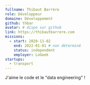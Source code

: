 ```yaml
---
fullname: Thibaut Barrère
role: Développeur
domaine: Développement
github: thbar
avatar: # dispo sur github
link: https://thibautbarrere.com
missions:
  - start: 2020-11-02
    end: 2022-01-01 # non déterminé
    status: independent
    employer: LoGeek
startups:
  - transport
---
```


J'aime le code et le "data engineering" !
